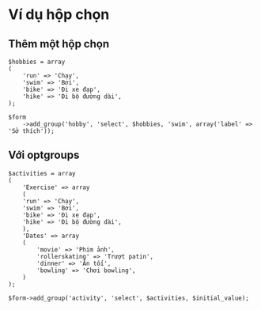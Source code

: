 # Ví dụ hộp chọn

## Thêm một hộp chọn

	$hobbies = array
	(
		'run' => 'Chạy',
		'swim' => 'Bơi',
		'bike' => 'Đi xe đạp',
		'hike' => 'Đi bộ đường dài',
	);

	$form
		->add_group('hobby', 'select', $hobbies, 'swim', array('label' => 'Sở thích'));
		
## Với optgroups

	$activities = array
	(
		'Exercise' => array
		(
		'run' => 'Chạy',
		'swim' => 'Bơi',
		'bike' => 'Đi xe đạp',
		'hike' => 'Đi bộ đường dài',
		),
		'Dates' => array
		(
			'movie' => 'Phim ảnh',
			'rollerskating' => 'Trượt patin',
			'dinner' => 'Ăn tối',
			'bowling' => 'Chơi bowling',
		)
	);
	
	$form->add_group('activity', 'select', $activities, $initial_value);